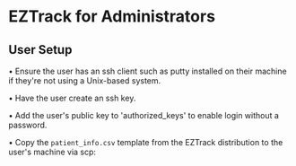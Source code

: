 # EZTrack for Administrators


## User Setup

• Ensure the user has an ssh client such as putty installed on their machine if they're not using a Unix-based system.

• Have the user create an ssh key.

• Add the user's public key to 'authorized_keys' to enable login without a password.

• Copy the `patient_info.csv` template from the EZTrack distribution to the user's machine via scp:
